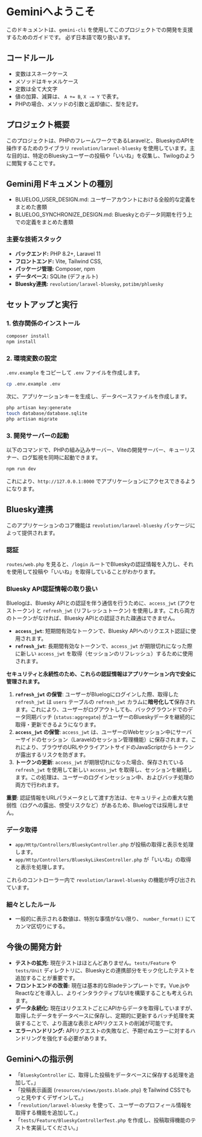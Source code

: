 
# Geminiへようこそ

このドキュメントは、`gemini-cli` を使用してこのプロジェクトでの開発を支援するためのガイドです。
必ず日本語で取り扱います。

## コードルール
- 変数はスネークケース
- メソッドはキャメルケース
- 定数は全て大文字
- 値の加算、減算は、 `A += B`, `X -= Y` で表す。
- PHPの場合、メソッドの引数と返却値に、型を記す。

## プロジェクト概要

このプロジェクトは、PHPのフレームワークであるLaravelと、BlueskyのAPIを操作するためのライブラリ `revolution/laravel-bluesky` を使用しています。主な目的は、特定のBlueskyユーザーの投稿や「いいね」を収集し、Twilogのように閲覧することです。

## Gemini用ドキュメントの種別
- BLUELOG_USER_DESIGN.md: ユーザーアカウントにおける全般的な定義をまとめた書類
- BLUELOG_SYNCHRONIZE_DESIGN.md: Blueskyとのデータ同期を行う上での定義をまとめた書類

### 主要な技術スタック

*   **バックエンド:** PHP 8.2+, Laravel 11
*   **フロントエンド:** Vite, Tailwind CSS,
*   **パッケージ管理:** Composer, npm
*   **データベース:** SQLite (デフォルト)
*   **Bluesky連携:** `revolution/laravel-bluesky`, `potibm/phluesky`

## セットアップと実行

### 1. 依存関係のインストール

```bash
composer install
npm install
```

### 2. 環境変数の設定

`.env.example` をコピーして `.env` ファイルを作成します。

```bash
cp .env.example .env
```

次に、アプリケーションキーを生成し、データベースファイルを作成します。

```bash
php artisan key:generate
touch database/database.sqlite
php artisan migrate
```

### 3. 開発サーバーの起動

以下のコマンドで、PHPの組み込みサーバー、Viteの開発サーバー、キューリスナー、ログ監視を同時に起動できます。

```bash
npm run dev
```

これにより、`http://127.0.0.1:8000` でアプリケーションにアクセスできるようになります。

## Bluesky連携

このアプリケーションのコア機能は `revolution/laravel-bluesky` パッケージによって提供されます。

### 認証

`routes/web.php` を見ると、`/login` ルートでBlueskyの認証情報を入力し、それを使用して投稿や「いいね」を取得していることがわかります。

### Bluesky API認証情報の取り扱い

Bluelogは、Bluesky APIとの認証を伴う通信を行うために、`access_jwt` (アクセストークン) と `refresh_jwt` (リフレッシュトークン) を使用します。これら両方のトークンがなければ、Bluesky APIとの認証された疎通はできません。

*   **`access_jwt`**: 短期間有効なトークンで、Bluesky APIへのリクエスト認証に使用されます。
*   **`refresh_jwt`**: 長期間有効なトークンで、`access_jwt` が期限切れになった際に新しい `access_jwt` を取得（セッションのリフレッシュ）するために使用されます。

**セキュリティと永続性のため、これらの認証情報はアプリケーション内で安全に管理されます。**

1.  **`refresh_jwt` の保管**: ユーザーがBluelogにログインした際、取得した `refresh_jwt` は `users` テーブルの `refresh_jwt` カラムに**暗号化して**保存されます。これにより、ユーザーがログアウトしても、バックグラウンドでのデータ同期バッチ (`status:aggregate`) がユーザーのBlueskyデータを継続的に取得・更新できるようになります。
2.  **`access_jwt` の保管**: `access_jwt` は、ユーザーのWebセッション中にサーバーサイドのセッション（Laravelのセッション管理機能）に保存されます。これにより、ブラウザのURLやクライアントサイドのJavaScriptからトークンが露出するリスクを防ぎます。
3.  **トークンの更新**: `access_jwt` が期限切れになった場合、保存されている `refresh_jwt` を使用して新しい `access_jwt` を取得し、セッションを継続します。この処理は、ユーザーのログインセッション中、およびバッチ処理の両方で行われます。

**重要**: 認証情報をURLパラメータとして渡す方法は、セキュリティ上の重大な脆弱性（ログへの露出、傍受リスクなど）があるため、Bluelogでは採用しません。

### データ取得

*   `app/Http/Controllers/BlueskyController.php` が投稿の取得と表示を処理します。
*   `app/Http/Controllers/BlueskyLikesController.php` が「いいね」の取得と表示を処理します。

これらのコントローラー内で `revolution/laravel-bluesky` の機能が呼び出されています。

### 細々としたルール
- 一般的に表示される数値は、特別な事情がない限り、 `number_format()` にてカンマ区切りにする。

## 今後の開発方針

*   **テストの拡充:** 現在テストはほとんどありません。`tests/Feature` や `tests/Unit` ディレクトリに、Blueskyとの連携部分をモック化したテストを追加することが重要です。
*   **フロントエンドの改善:** 現在は基本的なBladeテンプレートです。Vue.jsやReactなどを導入し、よりインタラクティブなUIを構築することも考えられます。
*   **データ永続化:** 現在はリクエストごとにAPIからデータを取得していますが、取得したデータをデータベースに保存し、定期的に更新するバッチ処理を実装することで、より高速な表示とAPIリクエストの削減が可能です。
*   **エラーハンドリング:** APIリクエストの失敗など、予期せぬエラーに対するハンドリングを強化する必要があります。

## Geminiへの指示例

*   「`BlueskyController` に、取得した投稿をデータベースに保存する処理を追加して。」
*   「投稿表示画面 (`resources/views/posts.blade.php`) をTailwind CSSでもっと見やすくデザインして。」
*   「`revolution/laravel-bluesky` を使って、ユーザーのプロフィール情報を取得する機能を追加して。」
*   「`tests/Feature/BlueskyControllerTest.php` を作成し、投稿取得機能のテストを実装してください。」
